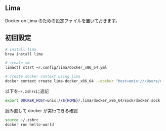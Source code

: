 ## Lima

Docker on Lima のための設定ファイルを置いておきます。

## 初回設定

```sh
# install lima
brew install lima

# create vm
limactl start ~/.config/lima/docker_x86_64.yml

# create docker context using lima
docker context create lima-docker_x86_64 --docker "host=unix:///Users/oky123/.lima/docker_x86_64/sock/docker.sock"
```

以下を`~/.zshrc`に追記

```sh
export DOCKER_HOST=unix://${HOME}/.lima/docker_x86_64/sock/docker.sock
```

読み直して docker が実行できる確認

```sh
source ~/.zshrc
docker run hello-world
```

